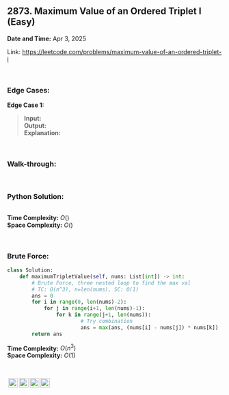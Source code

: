## 2873. Maximum Value of an Ordered Triplet I (Easy)
**Date and Time:** Apr 3, 2025

Link: https://leetcode.com/problems/maximum-value-of-an-ordered-triplet-i

<br>

### Edge Cases:

**Edge Case 1:**
> **Input:** <br>
> **Output:** <br>
> **Explanation:**

<br>

### Walk-through: 


<br>

### Python Solution:
```python

```
**Time Complexity:** $O()$ <br>
**Space Complexity:** $O()$

<br>

### Brute Force:
```python
class Solution:
    def maximumTripletValue(self, nums: List[int]) -> int:
        # Brute Force, three nested loop to find the max val
        # TC: O(n^3), n=len(nums), SC: O(1)
        ans = 0
        for i in range(0, len(nums)-2):
            for j in range(i+1, len(nums)-1):
                for k in range(j+1, len(nums)):
                        # Try combination
                        ans = max(ans, (nums[i] - nums[j]) * nums[k])
        return ans
```
**Time Complexity:** $O(n^3)$ <br>
**Space Complexity:** $O(1)$

<br>

<img style="height:22px!important;margin-left:3px;vertical-align:text-bottom;" src="https://mirrors.creativecommons.org/presskit/icons/cc.svg?ref=chooser-v1" alt="CC BY-NC-SA" title="CC BY-NC-SA"><img style="height:22px!important;margin-left:3px;vertical-align:text-bottom;" src="https://mirrors.creativecommons.org/presskit/icons/by.svg?ref=chooser-v1" alt="BY: credit must be given to the creator" title="BY: credit must be given to the creator"><img style="height:22px!important;margin-left:3px;vertical-align:text-bottom;" src="https://mirrors.creativecommons.org/presskit/icons/nc.svg?ref=chooser-v1" alt="NC: Only noncommercial uses of the work are permitted" title="NC: Only noncommercial uses of the work are permitted"><img style="height:22px!important;margin-left:3px;vertical-align:text-bottom;" src="https://mirrors.creativecommons.org/presskit/icons/sa.svg?ref=chooser-v1" alt="SA: Adaptations must be shared under the same terms" title="SA: Adaptations must be shared under the same terms">